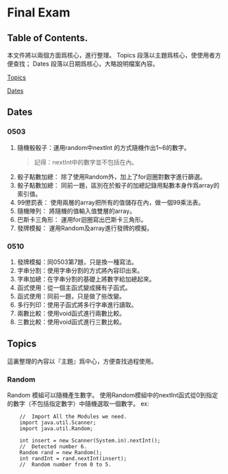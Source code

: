 # Final Exam

## Table of Contents.
本文件將以兩個方面爲核心，進行整理。
Topics 段落以主題爲核心，使使用者方便查找；
Dates 段落以日期爲核心，大略說明檔案內容。

[Topics](##Topics)

[Dates](##Dates)

## Dates

### 0503

1. 隨機骰骰子：運用random中nextInt 的方式隨機作出1~6的數字。
    > 記得：nextInt中的數字並不包括在內。
2. 骰子點數加總：  除了使用Random外，加上了for迴圈對數字進行篩選。
3. 骰子點數加總：  同前一題，區別在於骰子的加總記錄用點數本身作爲array的索引值。
4. 99懲罰表：   使用兩層的array把所有的值儲存在內，做一個99乘法表。
5. 隨機陣列：    將隨機的值輸入值雙層的array。
6. 巴斯卡三角形：  運用for迴圈寫出巴斯卡三角形。
7. 發牌模擬：    運用Random及array進行發牌的模擬。

### 0510

1. 發牌模擬：同0503第7題，只是換一種寫法。
2. 字串分割：使用字串分割的方式將內容印出來。
3. 字串加總：在字串分割的基礎上將數字給加總起來。
4. 函式使用：從一個主函式變成擁有子函式。
5. 函式使用：同前一題，只是做了些改變。
6. 多行列印：使用子函式將多行字串進行讀取。
7. 兩數比較：使用void函式進行兩數比較。
8. 三數比較：使用void函式進行三數比較。



## Topics

這裏整理的內容以『主題』爲中心，方便查找過程使用。

### Random
Random 模組可以隨機產生數字。
使用Random模組中的nextInt函式從0到指定的數字（不包括指定數字）中隨機選取一個數字。
ex:
```
    //  Import All the Modules we need.
    import java.util.Scanner;
    import java.util.Random;

    int insert = new Scanner(System.in).nextInt();
    //  Detected number 6.
    Random rand = new Random();
    int randInt = rand.nextInt(insert);
    //  Random number from 0 to 5.
```
